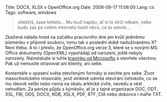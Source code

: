 Title: DOCX, XLSX v OpenOffice.org
Date: 2008-09-17 11:06:00
Lang: cs
Tags: software, windows

> Jéééžiš, zase tohleto… Mu buď napíšu, ať si to strčí někam, nebo budu zas po celém internetu honit něco, co to otevře…

Zkažená nálada hned na začátku pracovního dne jen kvůli jedinému písmenku v příponě souboru, tomu tak v poslední době nadužívanému X? Není třeba. A to i přesto, že OpenOffice.org verze 3, které se s novými MS Office dokumenty (OpenXML) vypořádají od narození, ještě nebyly narozeny. Nainstalujte si tuhle [kravinku od Microsoftu](http://www.microsoft.com/downloads/details.aspx?displaylang=cs&FamilyID=941b3470-3ae9-4aee-8f43-c6bb74cd1466) a otevřete všechno. Pak už nemusíte otravovat ani klienty, ani sebe.

Komentáře o spasení světa otevřenými formáty si nechte pro sebe. Život masochistického misionáře, jenž striktně odmítá otevírání čehokoliv, co se mu ideově nelíbí nebo nemá na obalu arktické zvíře, nevedu a vést nehodlám. Za peníze půjdu s kýmkoliv, ať je z tajné organizace DOC, ODT, XSL, FBI, ODS, DOCX, KGB, XSLX, PDF, RTF, CIA nebo dokonce i mafie TXT.

